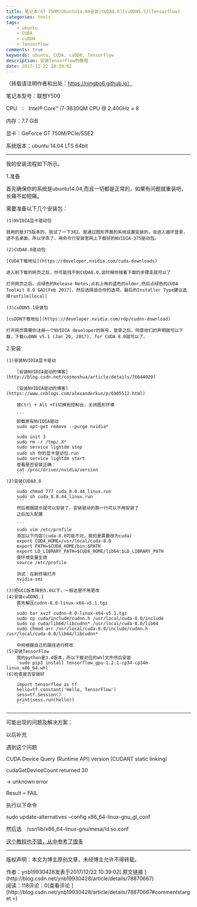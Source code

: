 ```yaml
---
title: 笔记本(GT 750M)Ubuntu14.04安装[CUDA8.0][cuDDN5.1][Tensorflow]
categories: tools
tags: 
    - ubuntu
    - CUDA
    - cuDDN
    - Tensorflow
comments: true
keywords: ubuntu, CUDA, cuDDN, Tensorflow
description: 安装TensorFlow的教程
date: 2017-12-22 10:39:02
---
```

（转载请注明作者和出处：https://ningbo6.github.io）

笔记本型号：联想Y500 

CPU　:　Intel® Core™ i7-3630QM CPU @ 2.40GHz × 8 

内存：7.7 GiB 

显卡：GeForce GT 750M/PCIe/SSE2 

系统版本：ubuntu 14.04 LTS 64bit

* * *

我的安装流程如下所示。

1.准备

首先确保你的系统是ubuntu14.04,而且一切都是正常的，如果有问题就重装吧，长痛不如短痛。

需要准备以下几个安装包： 

    (1)NVIDIA显卡驱动包 

    我用的是375版本的，我试了一下382，是通过图形界面的系统设置安装的，会进入循环登录，进不去桌面，所以学乖了，用命令行安装官网上下载好的NVIDIA-375驱动包。 

    (2)CUDA8.0驱动包 

    [CUDA下载地址](https://developer.nvidia.com/cuda-downloads)  

    进入到下载的网页之后，你可能找不到CUDA8.0,这时候你按着下面的步骤走就可以了 

    打开网页之后，点绿色的Release Notes,点右上角的蓝色的older,然后点绿色的CUDA Toolkit 8.0 GA2[Feb 2017]，然后选择适合你的选项，最后的Installer Type建议选择runfile[local] 

    (3)cuDDN5.1安装包 

    [cuDDN下载地址](https://developer.nvidia.com/rdp/cudnn-download) 

    打开网页需要你注册一个NVIDIA developer的账号，登录之后，同意他们的声明就可以下载，下载cuDNN v5.1 (Jan 20, 2017), for CUDA 8.0就可以了。 

2.安装 

    (1)安装NVIDIA显卡驱动 

        [安装NVIDIA驱动的博客](http://blog.csdn.net/cosmoshua/article/details/76644029) 

        [安装NVIDIA驱动的博客](https://www.cnblogs.com/alexanderkun/p/6905512.html)

        按Ctrl + Alt +F1切换到控制台，关闭图形环境

        ```
        卸载原有NVIDIA驱动
        sudo apt-get remove --purge nvidia*

        sudo init 3
        sudo rm -r /tmp/.X* 
        sudo service lightdm stop
        sudo sh 你的显卡驱动包.run
        sudo service lightdm start
        查看是否安装正确：
        cat /proc/driver/nvidia/version
        ```
    (2)安装CUDA8.0
        ```
        sudo chmod 777 cuda_8.0.44_linux.run
        sudo sh cuda_8.0.44_linux.run
        ```
        然后根据提示就可以安装了，安装驱动的那一行可以不用安装了
        之后加入配置

        ```
        sudo vim /etc/profile 
        添加以下内容(cuda-8.0可能不对，我的是需要改为cuda)
        export CUDA_HOME=/usr/local/cuda-8.0  
        export PATH=$CUDA_HOME/bin:$PATH    
        export LD_LIBRARY_PATH=$CUDA_HOME/lib64:$LD_LIBRARY_PATH
        使环境变量生效
        source /etc/profile

        测试：在新终端打开
        nvidia-smi
        ```
    (3)把GCC版本降到5.0以下，一般这里不用更改
    (4)安装cuDDN5.1
        首先解压cudnn-8.0-linux-x64-v5.1.tgz
        ```
        sudo tar xvzf cudnn-8.0-linux-x64-v5.1.tgz
        sudo cp cuda/include/cudnn.h /usr/local/cuda-8.0/include
        sudo cp cuda/lib64/libcudnn* /usr/local/cuda-8.0/lib64
        sudo chmod a+r /usr/local/cuda-8.0/include/cudnn.h /usr/local/cuda-8.0/lib64/libcudnn*
        ```
        中间根据自己的路径进行修改
    (5)安装TensorFlow
        我的python是3.4版本，所以下载对应的whl文件然后安装
        `sudo pip3 install tensorflow_gpu-1.2.1-cp34-cp34m-linux_x86_64.whl`
    (6)检查是否安装好
        ```
        import tensorflow as tf
        hello=tf.constant('Hello, TensorFlow')
        sess=tf.Session()
        print(sess.run(hello))
        ```

* * *

可能出现的问题及解决方案： 

以后补充 

遇到这个问题 

 CUDA Device Query (Runtime API) version (CUDART static linking) 

cudaGetDeviceCount returned 30 

-&gt; unknown error 

Result = FAIL 

执行以下命令 

sudo update-alternatives –config x86_64-linux-gnu_gl_conf 

然后选　/usr/lib/x86_64-linux-gnu/mesa/ld.so.conf　

[这个教程也不错，从中参考了很多](http://haiy.github.io/2016/07/17/ubuntu16.04%E4%B8%8AGTX1080%E7%9A%84CUDA%E5%AE%89%E8%A3%85.html)

* * *

版权声明：本文为博主原创文章，未经博主允许不得转载。
<div>作者：ynb19930428发表于2017/12/22 10:39:02[ 原文链接 ](http://blog.csdn.net/ynb19930428/article/details/78870667)</div><div> 阅读：118评论：0[查看评论 ](http://blog.csdn.net/ynb19930428/article/details/78870667#commentstarget =) </div>